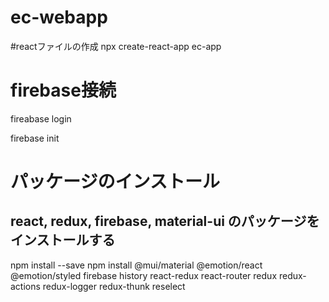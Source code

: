 # ec-webapp

#reactファイルの作成
npx create-react-app ec-app

# firebase接続
fireabase login

firebase init

# パッケージのインストール
## react, redux, firebase, material-ui のパッケージをインストールする
npm install --save npm install @mui/material @emotion/react @emotion/styled firebase history react-redux react-router redux redux-actions redux-logger redux-thunk reselect
